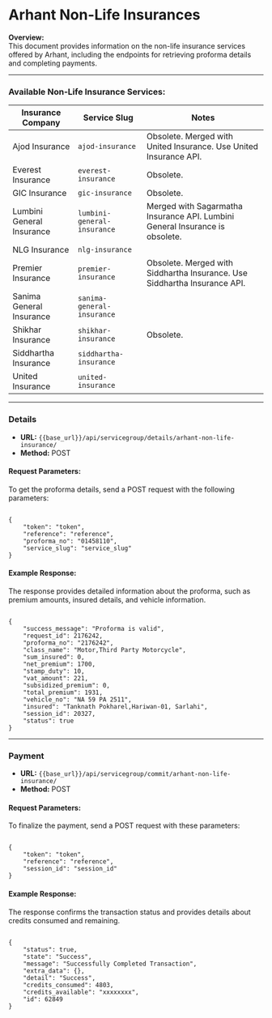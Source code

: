 # **Arhant Non-Life Insurances**

**Overview:**  
This document provides information on the non-life insurance services offered by Arhant, including the endpoints for retrieving proforma details and completing payments.

---

### **Available Non-Life Insurance Services:**

| **Insurance Company**              | **Service Slug**                 | **Notes**                                                                  |
|------------------------------------|----------------------------------|----------------------------------------------------------------------------|
| Ajod Insurance                     | `ajod-insurance`                 | Obsolete. Merged with United Insurance. Use United Insurance API.        |
| Everest Insurance                  | `everest-insurance`              | Obsolete.                                    |
| GIC Insurance                      | `gic-insurance`                  | Obsolete.                        |
| Lumbini General Insurance          | `lumbini-general-insurance`      | Merged with Sagarmatha Insurance API. Lumbini General Insurance is obsolete. |
| NLG Insurance                      | `nlg-insurance`                  |                                                                            |
| Premier Insurance                  | `premier-insurance`              | Obsolete. Merged with Siddhartha Insurance. Use Siddhartha Insurance API.  |
| Sanima General Insurance           | `sanima-general-insurance`       |                                                                            |
| Shikhar Insurance                  | `shikhar-insurance`              | Obsolete.                                           |
| Siddhartha Insurance               | `siddhartha-insurance`           |                                                                            |
| United Insurance                   | `united-insurance`               |                                                                            |

---

### **Details**

- **URL:** `{{base_url}}/api/servicegroup/details/arhant-non-life-insurance/`  
- **Method:** POST

#### **Request Parameters:**
To get the proforma details, send a POST request with the following parameters:

<pre><code class="json">
{
    "token": "token",              
    "reference": "reference",      
    "proforma_no": "01458110",       
    "service_slug": "service_slug" 
}
</code></pre>

#### **Example Response:**
The response provides detailed information about the proforma, such as premium amounts, insured details, and vehicle information.

<pre><code class="json">
{
    "success_message": "Proforma is valid",
    "request_id": 2176242,
    "proforma_no": "2176242",
    "class_name": "Motor,Third Party Motorcycle",
    "sum_insured": 0,
    "net_premium": 1700,
    "stamp_duty": 10,
    "vat_amount": 221,
    "subsidized_premium": 0,
    "total_premium": 1931,
    "vehicle_no": "NA 59 PA 2511",
    "insured": "Tanknath Pokharel,Hariwan-01, Sarlahi",
    "session_id": 20327,
    "status": true
}
</code></pre>

---

### **Payment**

- **URL:** `{{base_url}}/api/servicegroup/commit/arhant-non-life-insurance/`  
- **Method:** POST

#### **Request Parameters:**
To finalize the payment, send a POST request with these parameters:

<pre><code class="json">
{
    "token": "token",               
    "reference": "reference",        
    "session_id": "session_id"     
}
</code></pre>

#### **Example Response:**
The response confirms the transaction status and provides details about credits consumed and remaining.

<pre><code class="json">
{
    "status": true,
    "state": "Success",
    "message": "Successfully Completed Transaction",
    "extra_data": {},
    "detail": "Success",
    "credits_consumed": 4803,
    "credits_available": "xxxxxxxx",
    "id": 62849
}
</code></pre>
